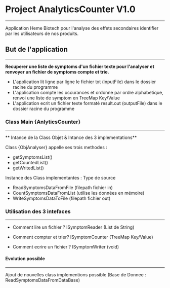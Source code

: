 # Project AnalyticsCounter V1.0
***
Application Heme Biotech pour l'analyse des effets secondaires identifier par les utilisateurs de nos produits.

## But de l'application
***
**Recuperer une liste de symptoms d'un fichier texte pour l'analyser et renvoyer un fichier de symptoms compte et trie.**<br>
- L'application lit ligne par ligne le fichier txt (inputFile) dans le dossier racine du programme
- L'application compte les occurances et ordonne par ordre alphabetique, renvoi une liste de symptom en TreeMap Key/Value
- L'application ecrit un fichier texte formaté result.out (outputFile) dans le dossier racine du programme

### Class Main {AnlyticsCounter}
***
** Intance de la Class Objet & Intance des 3 implementations**

Class {ObjAnalyser} appelle ses trois methodes :
 - getSymptomsList()
 - getCountedList()
 - getWritedList()

Instance des Class implementantes : Type de source
- ReadSymptomsDataFromFile (filepath fichier in)
- CountSymptomsDataFromList (utilise les données en mémoire)
- WriteSymptomsDataToFile (filepath fichier out)

### Utilisation des 3 intefaces
***
- Comment lire un fichier ?
ISymptomReader (List de String)

- Comment compter et trier?
ISymptomCounter (TreeMap Key/Value)

- Comment ecrire un fichier ?
ISymptomWriter (void)

#### Evolution possible
***
Ajout de nouvelles class implementions possible (Base de Donnee : ReadSymptomsDataFromDataBase)